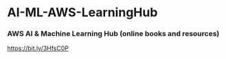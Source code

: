 # AI-ML-AWS-LearningHub

### AWS AI & Machine Learning Hub (online books and resources) 
https://bit.ly/3HfsC0P
